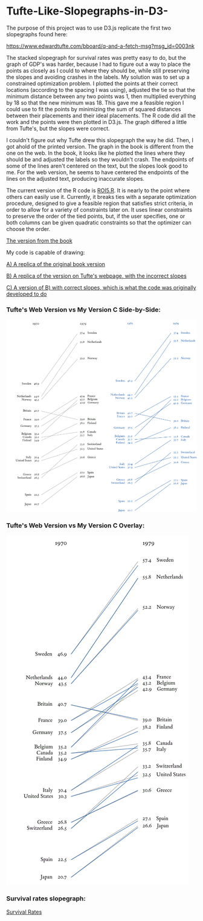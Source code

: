 # Tufte-Like-Slopegraphs-in-D3-

The purpose of this project was to use D3.js replicate the first two slopegraphs found here:

https://www.edwardtufte.com/bboard/q-and-a-fetch-msg?msg_id=0003nk

The stacked slopegraph for survival rates was pretty easy to do, but the graph of GDP's was harder, because I had to figure out a way to place the points as closely as I could to where they should be, while still preserving the slopes and avoiding crashes in the labels. My solution was to set up a constrained optimization problem. I plotted the points at their correct locations (according to the spacing I was using), adjusted the tie so that the minimum distance between any two points was 1, then multiplied everything by 18 so that the new minimum was 18. This gave me a feasible region I could use to fit the points by minimizing the sum of squared distances between their placements and their ideal placements. The R code did all the work and the points were then plotted in D3.js. The graph differed a little from Tufte's, but the slopes were correct.

I couldn't figure out why Tufte drew this slopegraph the way he did. Then, I got ahold of the printed version. The graph in the book is different from the one on the web. In the book, it looks like he plotted the lines where they should be and adjusted the labels so they wouldn't crash. The endpoints of some of the lines aren't centered on the text, but the slopes look good to me. For the web version, he seems to have centered the endpoints of the lines on the adjusted text, producing inaccurate slopes.

The current version of the R code is [ROI5.R](https://github.com/ZRVc/Tufte-Like-Slopegraphs-in-D3-/blob/master/ROI5.R).  It is nearly to the point where others can easily use it.  Currently, it breaks ties with a separate optimization procedure, designed to give a feasible region that satisfies strict criteria, in order to allow for a variety of constraints later on.  It uses linear constraints to preserve the order of the tied points, but, if the user specifies, one or both columns can be given quadratic constraints so that the optimizer can choose the order.

[The version from the book](https://zrvc.github.io/Tufte-Like-Slopegraphs-in-D3-/TufteBookVersion.jpg)

My code is capable of drawing:

[A) A replica of the original book version](https://zrvc.github.io/Tufte-Like-Slopegraphs-in-D3-/TufteCorrect.html)

[B) A replica of the version on Tufte's webpage, with the incorrect slopes](https://zrvc.github.io/Tufte-Like-Slopegraphs-in-D3-/TufteIncorrect.html)

[C) A version of B) with correct slopes, which is what the code was originally developed to do](https://zrvc.github.io/Tufte-Like-Slopegraphs-in-D3-/TufteNewCorrect.html)

### Tufte's Web Version vs My Version C Side-by-Side:

![alt text](https://github.com/ZRVc/Tufte-Like-Slopegraphs-in-D3-/blob/master/TuftesVsMineSideBySide.png "Side-by-side")

### Tufte's Web Version vs My Version C Overlay:

![alt text](https://github.com/ZRVc/Tufte-Like-Slopegraphs-in-D3-/blob/master/TuftesVsMineOverlay.png "Overlay")

### Survival rates slopegraph:

[Survival Rates](https://zrvc.github.io/Tufte-Like-Slopegraphs-in-D3-/TufteGillSansStyle.html)
